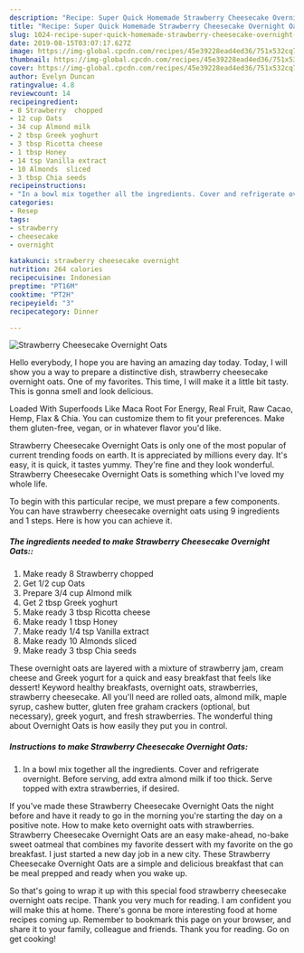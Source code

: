 ```yaml
---
description: "Recipe: Super Quick Homemade Strawberry Cheesecake Overnight Oats"
title: "Recipe: Super Quick Homemade Strawberry Cheesecake Overnight Oats"
slug: 1024-recipe-super-quick-homemade-strawberry-cheesecake-overnight-oats
date: 2019-08-15T03:07:17.627Z
image: https://img-global.cpcdn.com/recipes/45e39228ead4ed36/751x532cq70/strawberry-cheesecake-overnight-oats-recipe-main-photo.jpg
thumbnail: https://img-global.cpcdn.com/recipes/45e39228ead4ed36/751x532cq70/strawberry-cheesecake-overnight-oats-recipe-main-photo.jpg
cover: https://img-global.cpcdn.com/recipes/45e39228ead4ed36/751x532cq70/strawberry-cheesecake-overnight-oats-recipe-main-photo.jpg
author: Evelyn Duncan
ratingvalue: 4.8
reviewcount: 14
recipeingredient:
- 8 Strawberry  chopped
- 12 cup Oats
- 34 cup Almond milk
- 2 tbsp Greek yoghurt
- 3 tbsp Ricotta cheese
- 1 tbsp Honey
- 14 tsp Vanilla extract
- 10 Almonds  sliced
- 3 tbsp Chia seeds
recipeinstructions:
- "In a bowl mix together all the ingredients. Cover and refrigerate overnight. Before serving, add extra almond milk if too thick. Serve topped with extra strawberries, if desired."
categories:
- Resep
tags:
- strawberry
- cheesecake
- overnight

katakunci: strawberry cheesecake overnight
nutrition: 264 calories
recipecuisine: Indonesian
preptime: "PT16M"
cooktime: "PT2H"
recipeyield: "3"
recipecategory: Dinner

---
```



![Strawberry Cheesecake Overnight Oats](https://img-global.cpcdn.com/recipes/45e39228ead4ed36/751x532cq70/strawberry-cheesecake-overnight-oats-recipe-main-photo.jpg)

Hello everybody, I hope you are having an amazing day today. Today, I will show you a way to prepare a distinctive dish, strawberry cheesecake overnight oats. One of my favorites. This time, I will make it a little bit tasty. This is gonna smell and look delicious.

Loaded With Superfoods Like Maca Root For Energy, Real Fruit, Raw Cacao, Hemp, Flax &amp; Chia. You can customize them to fit your preferences. Make them gluten-free, vegan, or in whatever flavor you&#39;d like.

Strawberry Cheesecake Overnight Oats is only one of the most popular of current trending foods on earth. It is appreciated by millions every day. It's easy, it is quick, it tastes yummy. They're fine and they look wonderful. Strawberry Cheesecake Overnight Oats is something which I've loved my whole life.


To begin with this particular recipe, we must prepare a few components. You can have strawberry cheesecake overnight oats using 9 ingredients and 1 steps. Here is how you can achieve it.

##### The ingredients needed to make Strawberry Cheesecake Overnight Oats::

1. Make ready 8 Strawberry  chopped
1. Get 1/2 cup Oats
1. Prepare 3/4 cup Almond milk
1. Get 2 tbsp Greek yoghurt
1. Make ready 3 tbsp Ricotta cheese
1. Make ready 1 tbsp Honey
1. Make ready 1/4 tsp Vanilla extract
1. Make ready 10 Almonds  sliced
1. Make ready 3 tbsp Chia seeds


These overnight oats are layered with a mixture of strawberry jam, cream cheese and Greek yogurt for a quick and easy breakfast that feels like dessert! Keyword healthy breakfasts, overnight oats, strawberries, strawberry cheesecake. All you&#39;ll need are rolled oats, almond milk, maple syrup, cashew butter, gluten free graham crackers (optional, but necessary), greek yogurt, and fresh strawberries. The wonderful thing about Overnight Oats is how easily they put you in control. 

##### Instructions to make Strawberry Cheesecake Overnight Oats:

1. In a bowl mix together all the ingredients.
Cover and refrigerate overnight.
Before serving, add extra almond milk if too thick.
Serve topped with extra strawberries, if desired.


If you&#39;ve made these Strawberry Cheesecake Overnight Oats the night before and have it ready to go in the morning you&#39;re starting the day on a positive note. How to make keto overnight oats with strawberries. Strawberry Cheesecake Overnight Oats are an easy make-ahead, no-bake sweet oatmeal that combines my favorite dessert with my favorite on the go breakfast. I just started a new day job in a new city. These Strawberry Cheesecake Overnight Oats are a simple and delicious breakfast that can be meal prepped and ready when you wake up. 

So that's going to wrap it up with this special food strawberry cheesecake overnight oats recipe. Thank you very much for reading. I am confident you will make this at home. There's gonna be more interesting food at home recipes coming up. Remember to bookmark this page on your browser, and share it to your family, colleague and friends. Thank you for reading. Go on get cooking!
